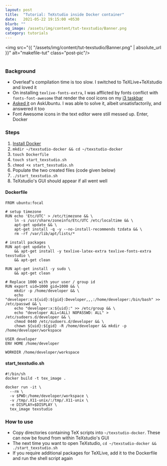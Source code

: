 ```yaml
---
layout: post
title:  "Tutorial: TeXstudio inside Docker container"
date:   2021-05-22 19:15:00 +0530
blurb: ""
og_image: /assets/img/content/tut-texstudio/Banner.png
category: tutorials
---
```


<img src="{{ "/assets/img/content/tut-texstudio/Banner.png" | absolute_url }}" alt="makefile-tut" class="post-pic"/>
<br />
<br />

### Background
- Overleaf's compilation time is too slow. I switched to TeXLive+TeXstudio and loved it
- On installing `texlive-fonts-extra`, I was afflicted by fonts conflict with `fonts-font-awesome` that render the cool icons on my [i3 taskbar](/2021/03/10/first-linux-rice)
- [Asked it](https://askubuntu.com/questions/1339453/installing-texlive-fonts-extra-messing-up-i3s-font-awesome-icons) on AskUbuntu. I was able to solve it, albeit unsatisfactorily, and answered it too
- Font Awesome icons in the text editor were still messed up. Enter, Docker

### Steps
1. [Install Docker](https://docs.docker.com/engine/install/)
1. `mkdir ~/texstudio-docker && cd ~/texstudio-docker`
1. `touch Dockerfile`
1. `touch start_texstudio.sh`
1. `chmod +x start_texstudio.sh`
1. Populate the two created files (code given below)
1. `./start_texstudio.sh`
1. TeXstudio's GUI should appear if all went well

#### Dockerfile
```
FROM ubuntu:focal

# setup timezone
RUN echo 'Etc/UTC' > /etc/timezone && \
    ln -s /usr/share/zoneinfo/Etc/UTC /etc/localtime && \
    apt-get update && \
    apt-get install -q -y --no-install-recommends tzdata && \
    rm -rf /var/lib/apt/lists/*

# install packages
RUN apt-get update \
    && apt-get install -y texlive-latex-extra texlive-fonts-extra texstudio \
    && apt-get clean

RUN apt-get install -y sudo \
    && apt-get clean

# Replace 1000 with your user / group id
RUN export uid=1000 gid=1000 && \
    mkdir -p /home/developer && \
    echo "developer:x:${uid}:${gid}:Developer,,,:/home/developer:/bin/bash" >> /etc/passwd && \
    echo "developer:x:${uid}:" >> /etc/group && \
    echo "developer ALL=(ALL) NOPASSWD: ALL" > /etc/sudoers.d/developer && \
    chmod 0440 /etc/sudoers.d/developer && \
    chown ${uid}:${gid} -R /home/developer && mkdir -p /home/developer/workspace

USER developer
ENV HOME /home/developer

WORKDIR /home/developer/workspace
```

#### start_texstudio.sh
```
#!/bin/sh
docker build -t tex_image .

docker run -it \
  --rm \
  -v $PWD:/home/developer/workspace \
  -v /tmp/.X11-unix/:/tmp/.X11-unix \
  -e DISPLAY=$DISPLAY \
  tex_image texstudio
```

### How to use
- Copy directories containing TeX scripts into `~/texstudio-docker`. These can now be found from within TeXstudio's GUI
- The next time you want to open TeXstudio, `cd ~/texstudio-docker && ./start_texstudio.sh`
- If you require additional packages for TeXLive, add it to the Dockerfile and run the shell script again